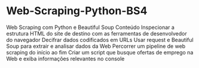 # Web-Scraping-Python-BS4

Web Scraping com Python e Beautiful Soup
Conteúdo
Inspecionar a estrutura HTML do site de destino com as ferramentas de desenvolvedor do navegador
Decifrar dados codificados em URLs
Usar request e Beautiful Soup para extrair e analisar dados da Web
Percorrer um pipeline de web scraping do início ao fim
Criar um script que busque ofertas de emprego na Web e exiba informações relevantes no console
